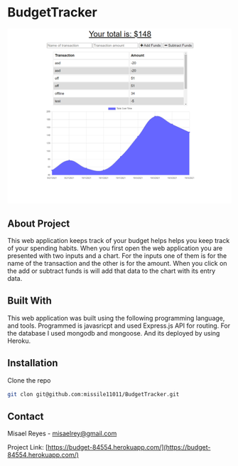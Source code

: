 # BudgetTracker

![Portfolio screenshot](Screenshot.PNG)
## About Project
This web application keeps track of your budget helps helps you keep track of your spending habits. When you first open the web application you are presented with two inputs and a chart. For the inputs one of them is for the name of the transaction and the other is for the amount. When you click on the add or subtract funds is will add that data to the chart with its entry data.
## Built With
This web application was built using the following programming language, and tools. Programmed is javasricpt and used Express.js API for routing. For the database I used mongodb and mongoose. And its deployed by using Heroku.
## Installation

  Clone the repo
   ```sh
   git clon git@github.com:missile11011/BudgetTracker.git
   ```
## Contact
Misael Reyes - misaelrey@gmail.com

Project Link: [https://budget-84554.herokuapp.com/](https://budget-84554.herokuapp.com/)
